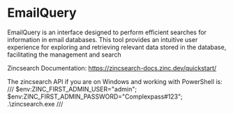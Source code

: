 # EmailQuery
EmailQuery is an interface designed to perform efficient searches for information in email databases. This tool provides an intuitive user experience for exploring and retrieving relevant data stored in the database, facilitating the management and search 

Zincsearch Documentation: https://zincsearch-docs.zinc.dev/quickstart/

The zincsearch API if you are on Windows and working with PowerShell is:
///
$env:ZINC_FIRST_ADMIN_USER="admin"; $env:ZINC_FIRST_ADMIN_PASSWORD="Complexpass#123"; .\zincsearch.exe
///
